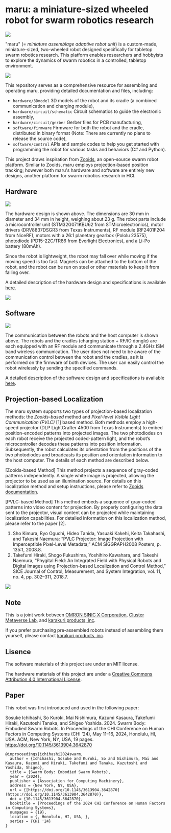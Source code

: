 # maru: a miniature-sized wheeled robot for swarm robotics research

![](./images/maru_top.png)

"maru" (= *miniature assemblage adaptive robot unit*) is a custom-made, miniature-sized, two-wheeled robot designed specifically for tabletop swarm robotics research.
This platform enables researchers and hobbyists to explore the dynamics of swarm robotics in a controlled, tabletop environment.

![](./images/teaser.jpg)


This repository serves as a comprehensive resource for assembling and operating maru, providing detailed documentation and files, including:

- `hardware/3Dmodel` 3D models of the robot and its cradle (a combined communication and charging module),
- `hardware/circuit/schematic` Circuit schematics to guide the electronic assembly,
- `hardware/circuit/gerber` Gerber files for PCB manufacturing,
- `software/firmware` Firmware for both the robot and the cradle, distributed in binary format (Note: There are currently no plans to release the source code),
- `software/control` APIs and sample codes to help you get started with programming the robot for various tasks and behaviors (C# and Python).

This project draws inspiration from [Zooids](https://github.com/ShapeLab/SwarmUI), an open-source swarm robot platform.
Similar to Zooids, maru employs projection-based position tracking; however both maru's hardware and software are entirely new designs, another platform for swarm robotics research in HCI.

## Hardware
<!-- ![](./images/size.png) -->
![](./images/robot_exploded.png)

The hardware design is shown above.
The dimensions are 30 mm in diameter and 34 mm in height, weighing about 23 g.
The robot parts include a microcontroller unit (STM32G071KBU62 from STMicroelectronics), motor drivers (DRV8837DSGR3 from Texas Instruments), RF module (RF2401F204 from NiceRF), motors with a 26:1 planetary gearbox (Pololu 23575), photodiode (PD15-22C/TR86 from Everlight Electronics), and a Li-Po battery (80mAh).

Since the robot is lightweight, the robot may fall over while moving if the moving speed is too fast.
Magnets can be attached to the bottom of the robot, and the robot can be run on steel or other materials to keep it from falling over.

A detailed description of the hardware design and specifications is available [here](https://shigeodayo.notion.site/Hardware-Manual-8442a3ade0ba457dba1eb5f8b898ae2d?pvs=4).

![](./images/exploded_real_naname.jpg)

## Software

![](./images/robot_communication.png)

The communication between the robots and the host computer is shown above.
The robots and the cradles (charging station + RF/IO dongle) are each equipped with an RF module and communicate through a 2.4GHz ISM band wireless communication.
The user does not need to be aware of the communication control between the robot and the cradles, as it is performed on the firmware of both devices.
The user can easily control the robot wirelessly by sending the specified commands.

A detailed description of the software design and specifications is available [here](https://shigeodayo.notion.site/Software-Manual-53adfd3b5a8c482b9a2acadc83991381?pvs=4).


## Projection-based Localization

The maru system supports two types of projection-based localization methods: the *Zooids-based* method and *Pixel-level Visible Light Communication (PVLC)* [1] based method. Both methods employ a high-speed projector (DLP LightCrafter 4500 from Texas Instruments) to embed position-encoded patterns into projected images. The two photodiodes on each robot receive the projected coded-pattern light, and the robot’s microcontroller decodes these patterns into position information. Subsequently, the robot calculates its orientation from the positions of the two photodiodes and broadcasts its position and orientation information to the host computer. The details of each method are described below.

[Zooids-based Method]
This method projects a sequence of gray-coded patterns independently. A single white image is projected, allowing the projector to be used as an illumination source. For details on this localization method and setup instructions, please refer to [Zooids documentation](https://github.com/ShapeLab/SwarmUI/tree/master/Hardware/Projector%20Tracking%20Setup).

[PVLC-based Method]
This method embeds a sequence of gray-coded patterns into video content for projection. By properly configuring the data sent to the projector, visual content can be projected while maintaining localization capabilities. For detailed information on this localization method, please refer to the paper [2].

1. Sho Kimura, Ryo Oguchi, Hideo Tanida, Yasuaki Kakehi, Keita Takahashi, and Takeshi Naemura: “PVLC Projector: Image Projection with Imperceptible Pixel-Level Metadata,” ACM SIGGRAPH2008 Posters, p. 135:1, 2008.8.
2. Takefumi Hiraki, Shogo Fukushima, Yoshihiro Kawahara, and Takeshi Naemura, “Phygital Field: An Integrated Field with Physical Robots and Digital Images using Projection-based Localization and Control Method,” SICE Journal of Control, Measurement, and System Integration, vol. 11, no. 4, pp. 302–311, 2018.7.

![](./images/maru_cradle.jpg)


## Note

This is a joint work between [OMRON SINIC X Corporation](https://www.omron.com/sinicx/), [Cluster Metaverse Lab](https://lab.cluster.mu/en/), and [karakuri products, inc](https://krkrpro.com).

If you prefer purchasing pre-assembled robots instead of assembling them yourself, please contact [karakuri products, inc](https://krkrpro.com).

## Lisence

The software materials of this project are under an MIT license.

The hardware materials of this project are under a [Creative Commons Attribution 4.0 International License](https://creativecommons.org/licenses/by/4.0/).


## Paper
This robot was first introduced and used in the following paper:


Sosuke Ichihashi, So Kuroki, Mai Nishimura, Kazumi Kasaura, Takefumi Hiraki, Kazutoshi Tanaka, and Shigeo Yoshida. 2024. Swarm Body: Embodied Swarm Robots. In Proceedings of the CHI Conference on Human Factors in Computing Systems (CHI ’24), May 11–16, 2024, Honolulu, HI, USA. ACM, New York, NY, USA, 19 pages. https://doi.org/10.1145/3613904.3642870


```
@inproceedings{ichihashi2024swarm,
  author = {Ichihashi, Sosuke and Kuroki, So and Nishimura, Mai and Kasaura, Kazumi and Hiraki, Takefumi and Tanaka, Kazutoshi and Yoshida, Shigeo},
  title = {Swarm Body: Embodied Swarm Robots},
  year = {2024},
  publisher = {Association for Computing Machinery},
  address = {New York, NY, USA},
  url = {[https://doi.org/10.1145/3613904.3642870](https://doi.org/10.1145/3613904.3642870)},
  doi = {10.1145/3613904.3642870},
  booktitle = {Proceedings of the 2024 CHI Conference on Human Factors in Computing Systems},
  numpages = {19},
  location = {, Honolulu, HI, USA, },
  series = {CHI '24}
}
```
